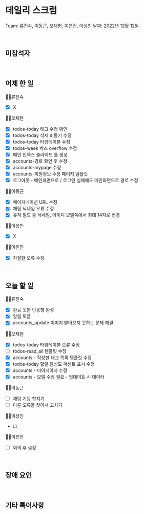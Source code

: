 # 데일리 스크럼

Team: 류진숙, 이동근, 오채현, 이은진, 이성인
날짜: 2022년 12월 12일

<br>

## 미참석자

<br>

## 어제 한 일

👨‍💻류진숙

- [x]  X

👨‍💻오채현

- [x]  todos-today 태그 수정 확인
- [x]  todos-today 삭제 비동기 수정
- [x]  todos-today 타임테이블 수정
- [x]  todos-week 박스 overflow 수정
- [x]  메인 인덱스 슬라이드 틀 생성
- [x]  accounts-경로 확인 후 수정
- [x]  accounts-mypage 수정
- [x]  accounts-회원정보 수정 페이지 템플릿
- [x]  로그아웃 - 메인화면으로 / 로그인 실패해도 메인화면으로 경로 수정

👨‍💻이동근

- [x]  페이지네이션 URL 수정
- [x]  채팅 닉네임 오류 수정
- [x]  유저 필드 중 닉네임, 아이디 모델쪽에서 최대 14자로 변경

👨‍💻이성인

- [x]  X

👨‍💻이은진

- [x]  자잘한 오류 수정

<br>

## 오늘 할 일

👨‍💻류진숙

- [x]  완료 못한 반응형 완성
- [x]  알림 토글
- [x]  accounts_update 이미지 받아오지 못하는 문제 해결

👨‍💻오채현

- [x]  todos-today  타임테이블 오류 수정
- [ ]  todos-read_all 템플릿 수정
- [x]  accounts - 작성한 태그 목록 템플릿 수정
- [x]  todos-today 할일 달성도 퍼센트 표시 수정
- [x]  accounts - 마이페이지 수정
- [x]  accounts - 모델 수정 필요 - 업데이트 시 데이터

👨‍💻이동근

- [ ]  채팅 기능 합치기
- [ ]  다른 오류들 찾아서 고치기

👨‍💻이성인

- [ ]  

👨‍💻이은진

- [ ]  회의 후 결정

<br>

## 장애 요인

<br>

## 기타 특이사항